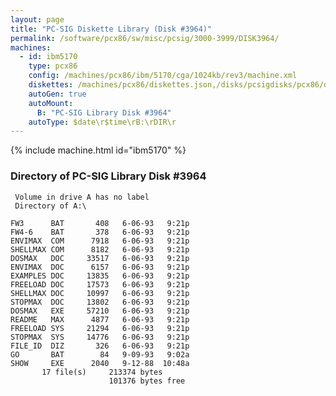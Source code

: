 ```yaml
---
layout: page
title: "PC-SIG Diskette Library (Disk #3964)"
permalink: /software/pcx86/sw/misc/pcsig/3000-3999/DISK3964/
machines:
  - id: ibm5170
    type: pcx86
    config: /machines/pcx86/ibm/5170/cga/1024kb/rev3/machine.xml
    diskettes: /machines/pcx86/diskettes.json,/disks/pcsigdisks/pcx86/diskettes.json
    autoGen: true
    autoMount:
      B: "PC-SIG Library Disk #3964"
    autoType: $date\r$time\rB:\rDIR\r
---
```


{% include machine.html id="ibm5170" %}

### Directory of PC-SIG Library Disk #3964

     Volume in drive A has no label
     Directory of A:\

    FW3      BAT       408   6-06-93   9:21p
    FW4-6    BAT       378   6-06-93   9:21p
    ENVIMAX  COM      7918   6-06-93   9:21p
    SHELLMAX COM      8182   6-06-93   9:21p
    DOSMAX   DOC     33517   6-06-93   9:21p
    ENVIMAX  DOC      6157   6-06-93   9:21p
    EXAMPLES DOC     13835   6-06-93   9:21p
    FREELOAD DOC     17573   6-06-93   9:21p
    SHELLMAX DOC     10997   6-06-93   9:21p
    STOPMAX  DOC     13802   6-06-93   9:21p
    DOSMAX   EXE     57210   6-06-93   9:21p
    README   MAX      4877   6-06-93   9:21p
    FREELOAD SYS     21294   6-06-93   9:21p
    STOPMAX  SYS     14776   6-06-93   9:21p
    FILE_ID  DIZ       326   6-06-93   9:21p
    GO       BAT        84   9-09-93   9:02a
    SHOW     EXE      2040   9-12-88  10:48a
           17 file(s)     213374 bytes
                          101376 bytes free
